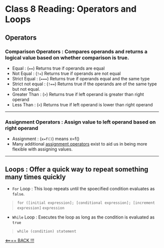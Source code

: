 # Class 8 Reading: Operators and Loops


## Operators


### Comparison Operators : Compares operands and returns a logical value based on whether comparison is true.

* Equal : (`==`) Returns true if operands are equal
* Not Equal : (`!=`) Returns true if operands are not equal
* Strict Equal : (`===`) Returns true if operands equal and the same type
* Strict not equal : (`!==`) Returns true if the operands are of the same type but not equal.
* Greater Than : (`>`) Returns true if left operand is greater than right operand
* Less Than : (`<`) Returns true if left operand is lower than right operand
___

### Assignment Operators : Assign value to left operand based on right operand

* Assignment : (`x=f()`) means x=f()
* Many additional [assignment operators](https://developer.mozilla.org/en-US/docs/Web/JavaScript/Guide/Expressions_and_Operators#assignment_operators) exist to aid us in being more flexible with assigning values. 

___

## Loops : Offer a quick way to repeat something many times quickly

* `For` Loop : This loop repeats until the spoecified condition evaluates as `false`.
> `for ([initial expression]; [conditional expression]; [increment expression]`
`expression`

* `While` Loop : Executes the loop as long as the condition is evaluated as `true`
> `while (condition)
    statement`





[<==== BACK !!!](README.md)